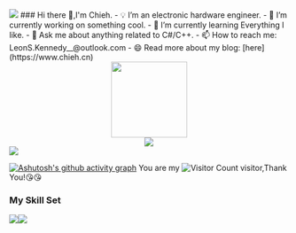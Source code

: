 <img src="https://cdn.jsdelivr.net/gh/sun0225SUN/sun0225SUN/assets/images/coding.gif" />
### Hi there 👋,I'm Chieh.
- 💡 I’m an electronic hardware engineer.
- 🔭 I’m currently working on something cool.
- 🌱 I’m currently learning Everything I like.
- 💬 Ask me about anything related to C#/C++.
- 📫 How to reach me: LeonS.Kennedy__@outlook.com
- 😄 Read more about my blog: [here](https://www.chieh.cn)
<div align="center"> <img height="137px" src="https://github-readme-stats.vercel.app/api?username=chieh&hide_title=true&hide_border=true&show_icons=trueline_height=21&text_color=000&icon_color=000&bg_color=0,ea6161,ffc64d,fffc4d,52fa5a&theme=graywhite" /> </div>
<div align="center"> <img src="https://metrics.lecoq.io/chieh?template=classic&config.timezone=Asia%2FShanghai"> </div>
<img src="https://cdn.jsdelivr.net/gh/sun0225SUN/sun0225SUN/profile-snake-contrib/github-contribution-grid-snake-dark.svg" />


[![Ashutosh's github activity graph](https://github-readme-activity-graph.cyclic.app/graph?username=LeonnS-Kennedy&theme=dracula)](https://github.com/ashutosh00710/github-readme-activity-graph)
You are my ![Visitor Count](https://profile-counter.glitch.me/LeonnS-Kennedy/count.svg) visitor,Thank You!:kissing_heart::kissing_heart:
### My Skill Set

![](https://img.shields.io/badge/C%23-239120?style=for-the-badge&logo=c-sharp&logoColor=white)![](https://img.shields.io/badge/C%2B%2B-00599C?style=for-the-badge&logo=c%2B%2B&logoColor=white)

